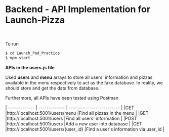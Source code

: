 # Backend - API Implementation for Launch-Pizza
<br/>

To run
```bash
$ cd Launch_Pad_Practice
$ npm start
```

**APIs in the users.js file**

Used **users** and **menu** arrays to store all users' information and pizzas available in the menu respectively to act as the fake database. In reality, we should store and get the data from database. 

Furthermore, all APIs have been tested using Postman

| ------------- | ------------- | ------------------------- |
|GET  |http://localhost:5001/users/menu           |Find all pizzas in the menu           |
|GET  |http://localhost:5001/users                |Find all users' information           |
|POST |http://localhost:5001/users                |Add a new user into database          |
|GET  |http://localhost:5001/users/{user_id}      |Find a user's information via user_id |


